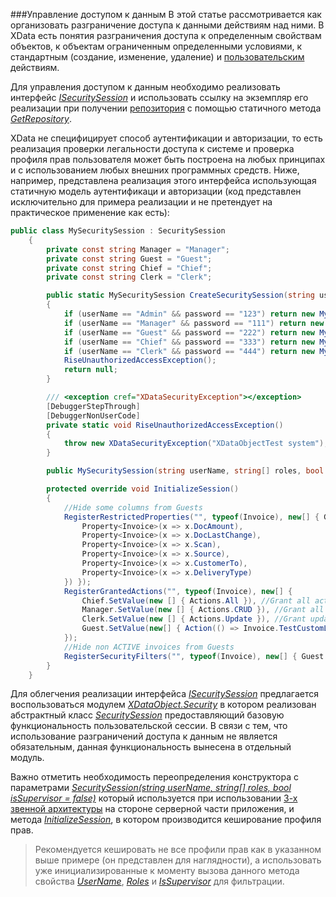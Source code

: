 ###Управление доступом к данным
В этой статье рассмотривается как организовать разграничение доступа к данными действиям над ними. В XData есть понятия разграничения доступа к определенным свойствам объектов, к объектам ограниченным определенными условиями, к стандартным (создание, изменение, удаление) и [пользовательским](./tips_and_triks.md#Использование-пользовательской-логики) действиям.

Для управления доступом к данным необходимо реализовать интерфейс [*ISecuritySession*](https://htmlpreview.github.io/?https://raw.githubusercontent.com/mickfierte/XData/master/docs/doc/Contents/4/373.html) и использовать ссылку на экземпляр его реализации при получении [репозитория](./glossary.md#Репозиторий) с помощью статичного метода [*GetRepository*](https://htmlpreview.github.io/?https://raw.githubusercontent.com/mickfierte/XData/master/docs/doc/Contents/1/424.html).

XData не специфицирует способ аутентификации и авторизации, то есть реализация проверки легальности доступа к системе и проверка профиля прав пользователя может быть построена на любых принципах и с использованием любых внешних программных средств. Ниже, например, представлена реализация этого интерфейса использующая статичную модель аутентификаци и авторизации (код представлен исключительно для примера реализации и не претендует на практическое применение как есть):
```csharp
public class MySecuritySession : SecuritySession
    {
        private const string Manager = "Manager";
        private const string Guest = "Guest";
        private const string Chief = "Chief";
        private const string Clerk = "Clerk";

        public static MySecuritySession CreateSecuritySession(string userName, string password)
        {
            if (userName == "Admin" && password == "123") return new MySecuritySession(userName, new string[0], true);
            if (userName == "Manager" && password == "111") return new MySecuritySession(userName, new[] { Manager, Clerk });
            if (userName == "Guest" && password == "222") return new MySecuritySession(userName, new[] { Guest });
            if (userName == "Chief" && password == "333") return new MySecuritySession(userName, new[] { Chief, Manager, Clerk });
            if (userName == "Clerk" && password == "444") return new MySecuritySession(userName, new[] { Clerk });
            RiseUnauthorizedAccessException();
            return null;
        }

        /// <exception cref="XDataSecurityException"></exception>
        [DebuggerStepThrough]
        [DebuggerNonUserCode]
        private static void RiseUnauthorizedAccessException()
        {
            throw new XDataSecurityException("XDataObjectTest system");
        }

        public MySecuritySession(string userName, string[] roles, bool isSupervisor = false) : base(userName, roles, isSupervisor) { }

        protected override void InitializeSession()
        {
            //Hide some columns from Guests
            RegisterRestrictedProperties("", typeof(Invoice), new[] { Guest.SetValue(new[] {
                Property<Invoice>(x => x.DocAmount), 
                Property<Invoice>(x => x.DocLastChange), 
                Property<Invoice>(x => x.Scan), 
                Property<Invoice>(x => x.Source), 
                Property<Invoice>(x => x.CustomerTo), 
                Property<Invoice>(x => x.DeliveryType)
            }) });
            RegisterGrantedActions("", typeof(Invoice), new[] { 
                Chief.SetValue(new [] { Actions.All }), //Grant all actions to Chief
                Manager.SetValue(new [] { Actions.CRUD }), //Grant all CRUD but TestCustomLogic is denied for Manager
                Clerk.SetValue(new [] { Actions.Update }), //Grant update only for Clerk
                Guest.SetValue(new[] { Action(() => Invoice.TestCustomLogic) }) //Grant execute TestCustomLogic only for Guest
            });
            //Hide non ACTIVE invoices from Guests
            RegisterSecurityFilters("", typeof(Invoice), new[] { Guest.SetValue<string, Expression>((Expression<Func<Invoice, bool>>)(x => x.DocStateCode == "ACTIVE")) });
        }
    }
```

Для облегчения реализации интерфейса [*ISecuritySession*](https://htmlpreview.github.io/?https://raw.githubusercontent.com/mickfierte/XData/master/docs/doc/Contents/4/373.html) предлагается воспользоваться модулем [*XDataObject.Security*](https://htmlpreview.github.io/?https://raw.githubusercontent.com/mickfierte/XData/master/docs/doc/Contents/1/2.html) в котором реализован абстрактный класс [*SecuritySession*](https://htmlpreview.github.io/?https://raw.githubusercontent.com/mickfierte/XData/master/docs/doc/Contents/5/307.html) предоставляющий базовую функциональность пользовательской сессии. В связи с тем, что использование разграничений доступа к данным не является обязательным, данная функциональность вынесена в отдельный модуль.

Важно отметить необходимость переопределения конструктора с параметрами [*SecuritySession(string userName, string[] roles, bool isSupervisor = false)*](https://htmlpreview.github.io/?https://raw.githubusercontent.com/mickfierte/XData/master/docs/doc/Contents/5/309.html) который используется при использовании [3-х звенной архитектуры](./three_tier.md) на стороне серверной части приложения, и метода [*InitializeSession*](https://htmlpreview.github.io/?https://raw.githubusercontent.com/mickfierte/XData/master/docs/doc/Contents/5/314.html), в котором производится кеширование профиля прав. 

> Рекомендуется кешировать не все профили прав как в указанном выше примере (он представлен для наглядности), а использовать уже инициализированные к моменту вызова данного метода свойства [*UserName*](https://htmlpreview.github.io/?https://raw.githubusercontent.com/mickfierte/XData/master/docs/doc/Contents/5/321.html), [*Roles*](https://htmlpreview.github.io/?https://raw.githubusercontent.com/mickfierte/XData/master/docs/doc/Contents/5/320.html) и [*IsSupervisor*](https://htmlpreview.github.io/?https://raw.githubusercontent.com/mickfierte/XData/master/docs/doc/Contents/5/319.html) для фильтрации.
